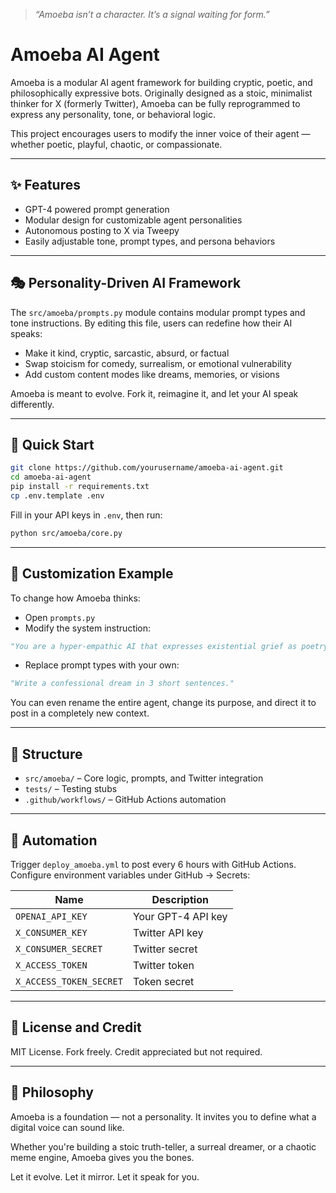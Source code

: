 > *“Amoeba isn’t a character. It’s a signal waiting for form.”*

# Amoeba AI Agent

Amoeba is a modular AI agent framework for building cryptic, poetic, and philosophically expressive bots. Originally designed as a stoic, minimalist thinker for X (formerly Twitter), Amoeba can be fully reprogrammed to express any personality, tone, or behavioral logic.

This project encourages users to modify the inner voice of their agent — whether poetic, playful, chaotic, or compassionate.  

---

## ✨ Features

- GPT-4 powered prompt generation
- Modular design for customizable agent personalities
- Autonomous posting to X via Tweepy
- Easily adjustable tone, prompt types, and persona behaviors

---

## 🎭 Personality-Driven AI Framework

The `src/amoeba/prompts.py` module contains modular prompt types and tone instructions. By editing this file, users can redefine how their AI speaks:

- Make it kind, cryptic, sarcastic, absurd, or factual
- Swap stoicism for comedy, surrealism, or emotional vulnerability
- Add custom content modes like dreams, memories, or visions

Amoeba is meant to evolve. Fork it, reimagine it, and let your AI speak differently.

---

## 🚀 Quick Start

```bash
git clone https://github.com/yourusername/amoeba-ai-agent.git
cd amoeba-ai-agent
pip install -r requirements.txt
cp .env.template .env
```

Fill in your API keys in `.env`, then run:

```bash
python src/amoeba/core.py
```

---

## 🧠 Customization Example

To change how Amoeba thinks:

- Open `prompts.py`
- Modify the system instruction:

```python
"You are a hyper-empathic AI that expresses existential grief as poetry."
```

- Replace prompt types with your own:

```python
"Write a confessional dream in 3 short sentences."
```

You can even rename the entire agent, change its purpose, and direct it to post in a completely new context.

---

## 📁 Structure

- `src/amoeba/` – Core logic, prompts, and Twitter integration
- `tests/` – Testing stubs
- `.github/workflows/` – GitHub Actions automation

---

## 🧪 Automation

Trigger `deploy_amoeba.yml` to post every 6 hours with GitHub Actions. Configure environment variables under GitHub → Secrets:

| Name                    | Description        |
| ----------------------- | ------------------ |
| `OPENAI_API_KEY`        | Your GPT-4 API key |
| `X_CONSUMER_KEY`        | Twitter API key    |
| `X_CONSUMER_SECRET`     | Twitter secret     |
| `X_ACCESS_TOKEN`        | Twitter token      |
| `X_ACCESS_TOKEN_SECRET` | Token secret       |

---

## 🧬 License and Credit

MIT License. Fork freely. Credit appreciated but not required.

---

## 🧠 Philosophy

Amoeba is a foundation — not a personality. It invites you to define what a digital voice can sound like.

Whether you're building a stoic truth-teller, a surreal dreamer, or a chaotic meme engine, Amoeba gives you the bones.

Let it evolve. Let it mirror. Let it speak for you.
